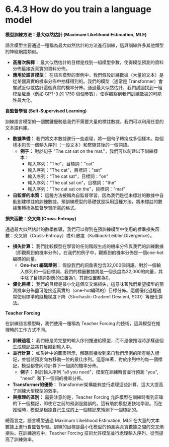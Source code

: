 # 6.4.3 How do you train a language model

**模型訓練方法：最大似然估計 (Maximum Likelihood Estimation, MLE)**

語言模型主要通過一種稱為最大似然估計的方法進行訓練，這與訓練許多其他類型的神經網路類似。

- **高層次解釋：** 最大似然估計的目標是找到一組模型參數，使得模型預測的資料分佈最接近真實的資料分佈。
- **應用於語言模型：** 在語言模型的案例中，我們假設訓練數據（大量的文本）是從某個真實的機率分佈中抽樣得到的。我們的模型（通常是 Transformer）會嘗試近似或估計這個真實的機率分佈。通過最大似然估計，我們試圖找到一組模型權重（例如 GPT-3 的 1750 億個參數），使得觀察到我們訓練數據的可能性最大化。

**自監督學習 (Self-Supervised Learning)**

訓練語言模型的一個關鍵優勢是我們不需要大量的標註數據。我們可以利用任意的文本語料庫。

- **數據準備：** 我們將文本數據進行一些處理，將一個句子轉換成多個樣本。每個樣本包含一個輸入序列（一段文本）和緊隨其後的一個詞語。
    - **例子：** 對於句子 "The cat sat on the mat."，我們可以創建以下訓練樣本：
        - 輸入序列："The"，目標詞："cat"
        - 輸入序列："The cat"，目標詞："sat"
        - 輸入序列："The cat sat"，目標詞："on"
        - 輸入序列："The cat sat on"，目標詞："the"
        - 輸入序列："The cat sat on the"，目標詞："mat"
- **自監督的本質：** 這種方法被稱為自監督學習，因為我們是從未標註的數據中自動創建標註的訓練數據。預訓練模型的基礎就是採用這種方法，將未標註的數據集轉換為監督學習所需的格式。

**損失函數：交叉熵 (Cross-Entropy)**

通過最大似然估計的數學推導，我們可以得到在預訓練模型中使用的標準損失函數：交叉熵（Cross-Entropy）或KL散度（Kullback-Leibler Divergence）。

- **損失計算：** 我們比較模型在學習的任何階段生成的機率分佈與我們的訓練數據（即觀察到的機率分佈）。在我們的例子中，觀察到的機率分佈是一個one-hot編碼的向量。
    - **One-hot 編碼舉例：** 假設我們的詞彙表包含32,000個詞語。對於一個輸入序列和一個目標詞，我們的標籤數據將是一個長度為32,000的向量，其中除了目標詞對應的位置為1，其餘位置都為0。
- **優化目標：** 我們的目標是最小化這個交叉熵損失，這意味著我們希望模型的預測機率分佈盡可能接近真實的（one-hot編碼的）目標分佈。這個優化過程通常使用標準的隨機梯度下降（Stochastic Gradient Descent, SGD）等優化算法。

**Teacher Forcing**

在訓練語言模型時，我們使用一種稱為 Teacher Forcing 的技術，這與模型在推理時的工作方式不同。

- **訓練過程：** 我們總是將完整的輸入序列推送給模型，而不是像推理時那樣逐個生成標記並將其反饋到輸入中。
- **並行計算：** 如影片中的圖表所示，解碼器接收到來自我們示例的所有輸入標記，並嘗試預測向右移動一位的最佳序列。這意味著，對於序列中的每一個標記，模型都會同時計算下一個詞的機率分佈。
    - **例子：** 對於輸入序列 "all you need"，模型在訓練時會並行預測 "you", "need", 和下一個詞的機率分佈。
- **Transformer的優勢：** Transformer架構能夠並行處理這些計算，這大大提高了訓練大型模型的效率。
- **與推理的區別：** 需要注意的是，Teacher Forcing 允許模型在訓練時看到正確的下一個標記，即使它之前的預測是錯誤的。這有助於模型更快地學習。而在推理時，模型是根據自己生成的上一個標記來預測下一個標記的。

總而言之，語言模型通過 Maximum Likelihood Estimation, MLE 在大量的文本數據上進行自監督學習。訓練的目標是最小化模型的預測與真實數據之間的交叉熵損失。在訓練過程中，Teacher Forcing 技術允許模型並行處理輸入序列，從而提高了訓練效率。